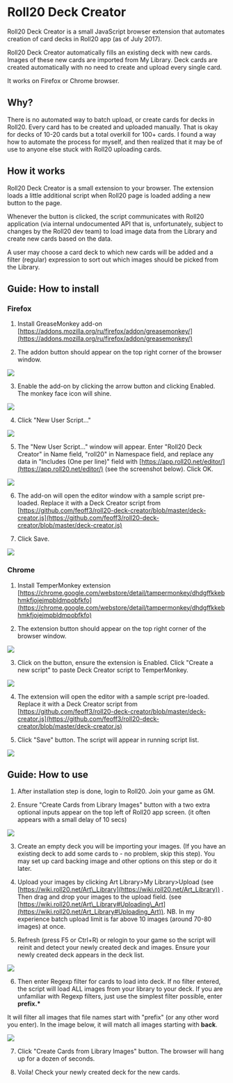 

# Roll20 Deck Creator

Roll20 Deck Creator is a small JavaScript browser extension that automates creation of card decks in Roll20 app (as of July 2017).

Roll20 Deck Creator automatically fills an existing deck with new cards. Images of these new cards are imported from My Library. Deck cards are created automatically with no need to create and upload every single card.

It works on Firefox or Chrome browser.

## Why?

There is no automated way to batch upload, or create cards for decks in Roll20. Every card has to be created and uploaded manually. That is okay for decks of 10-20 cards but a total overkill for 100+ cards. 
I found a way how to automate the process for myself, and then realized that it may be of use to anyone else stuck with Roll20 uploading cards.


## How it works

Roll20 Deck Creator is a small extension to your browser. The extension loads a little additional script when Roll20 page is loaded adding a new button to the page.

Whenever the button is clicked, the script communicates with Roll20 application (via internal undocumented API that is, unfortunately, subject to changes by the Roll20 dev team) to load image data from the Library and create new cards based on the data.

A user may choose a card deck to which new cards will be added and a filter (regular) expression to sort out which images should be picked from the Library.

## Guide: How to install

### Firefox

1. Install GreaseMonkey add-on [https://addons.mozilla.org/ru/firefox/addon/greasemonkey/](https://addons.mozilla.org/ru/firefox/addon/greasemonkey/)

2. The addon button should appear on the top right corner of the browser window.

 ![](https://github.com/feoff3/roll20-deck-creator/blob/master/image001.png?raw=true)
 
3. Enable the add-on by clicking the arrow button and clicking Enabled. The monkey face icon will shine.

 ![](https://github.com/feoff3/roll20-deck-creator/blob/master/image003.png?raw=true)

4. Click &quot;New User Script…&quot;

 ![](https://github.com/feoff3/roll20-deck-creator/blob/master/image005.png?raw=true)

5. The &quot;New User Script…&quot; window will appear. Enter &quot;Roll20 Deck Creator&quot; in Name field, &quot;roll20&quot; in Namespace field, and replace any data in &quot;Includes (One per line)&quot; field with [https://app.roll20.net/editor/](https://app.roll20.net/editor/) (see the screenshot below). Click OK.

![](https://github.com/feoff3/roll20-deck-creator/blob/master/image007.png?raw=true)

6. The add-on will open the editor window with a sample script pre-loaded. Replace it with a Deck Creator script from [https://github.com/feoff3/roll20-deck-creator/blob/master/deck-creator.js](https://github.com/feoff3/roll20-deck-creator/blob/master/deck-creator.js)

7. Click Save.

![](https://github.com/feoff3/roll20-deck-creator/blob/master/image009.png?raw=true)

### Chrome

1. Install TemperMonkey extension [https://chrome.google.com/webstore/detail/tampermonkey/dhdgffkkebhmkfjojejmpbldmpobfkfo](https://chrome.google.com/webstore/detail/tampermonkey/dhdgffkkebhmkfjojejmpbldmpobfkfo)

2. The extension button should appear on the top right corner of the browser window.

![](https://github.com/feoff3/roll20-deck-creator/blob/master/image011.png?raw=true)

3. Click on the button, ensure the extension is Enabled. Click &quot;Create a new script&quot; to paste Deck Creator script to TemperMonkey.

![](https://github.com/feoff3/roll20-deck-creator/blob/master/image013.png?raw=true)

4. The extension will open the editor with a sample script pre-loaded. Replace it with a Deck Creator script from [https://github.com/feoff3/roll20-deck-creator/blob/master/deck-creator.js](https://github.com/feoff3/roll20-deck-creator/blob/master/deck-creator.js)

5. Click &quot;Save&quot; button. The script will appear in running script list.

![](https://github.com/feoff3/roll20-deck-creator/blob/master/image015.png?raw=true)

## Guide: How to use

1. After installation step is done, login to Roll20. Join your game as GM.

2. Ensure &quot;Create Cards from Library Images&quot; button with a two extra optional inputs appear on the top left of Roll20 app screen. (it often appears with a small delay of 10 secs)

![](https://github.com/feoff3/roll20-deck-creator/blob/master/image017.png?raw=true)

3. Create an empty deck you will be importing your images. (If you have an existing deck to add some cards to - no problem, skip this step). You may set up card backing image and other options on this step or do it later.

4. Upload your images by clicking Art Library&gt;My Library&gt;Upload (see [https://wiki.roll20.net/Art\_Library](https://wiki.roll20.net/Art_Library)) . Then drag and drop your images to the upload field. (see [https://wiki.roll20.net/Art\_Library#Uploading\_Art](https://wiki.roll20.net/Art_Library#Uploading_Art)). NB. In my experience batch upload limit is far above 10 images (around 70-80 images) at once.

5. Refresh (press F5 or Ctrl+R) or relogin to your game so the script will reinit and detect your newly created deck and images. Ensure your newly created deck appears in the deck list.

![](https://github.com/feoff3/roll20-deck-creator/blob/master/image019.png?raw=true)

6. Then enter Regexp filter for cards to load into deck. If no filter entered, the script will load ALL images from your library to your deck. If you are unfamiliar with Regexp filters, just use the simplest filter possible, enter **prefix.\***

It will filter all images that file names start with &quot;prefix&quot; (or any other word you enter). In the image below, it will match all images starting with **back**.

![](https://github.com/feoff3/roll20-deck-creator/blob/master/image021.png?raw=true)

7. Click &quot;Create Cards from Library Images&quot; button. The browser will hang up for a dozen of seconds.

8. Voila! Check your newly created deck for the new cards.


